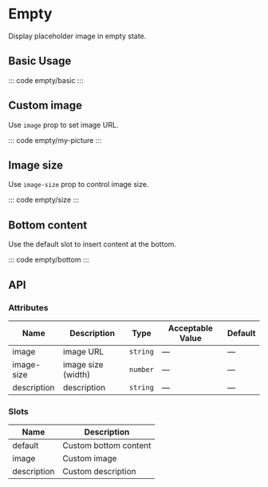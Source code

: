 <script setup>
  import basic from 'exam/empty/basic.vue'
  import myPicture from 'exam/empty/my-picture.vue'
  import size from 'exam/empty/size.vue'
  import bottom from 'exam/empty/bottom.vue'
</script>

# Empty

Display placeholder image in empty state.

## Basic Usage

::: code empty/basic
<basic></basic>
:::

## Custom image

Use `image` prop to set image URL.

::: code empty/my-picture
<myPicture></myPicture>
:::

## Image size

Use `image-size` prop to control image size.

::: code empty/size
<size></size>
:::

## Bottom content

Use the default slot to insert content at the bottom.

::: code empty/bottom
<bottom></bottom>
:::

## API

### Attributes

| Name        | Description        | Type     | Acceptable Value | Default |
| ----------- | ------------------ | -------- | ---------------- | ------- |
| image       | image URL          | `string` | —                | —       |
| image-size  | image size (width) | `number` | —                | —       |
| description | description        | `string` | —                | —       |

### Slots

| Name        | Description           |
| ----------- | --------------------- |
| default     | Custom bottom content |
| image       | Custom image          |
| description | Custom description    |
